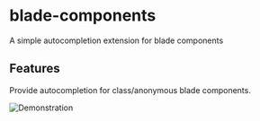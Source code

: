 # blade-components

A simple autocompletion extension for blade components

## Features

Provide autocompletion for class/anonymous blade components.

![Demonstration](https://raw.githubusercontent.com/webdevsavvy/blade-components/master/images/blade-component-demonstration.gif)